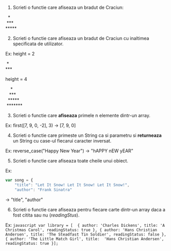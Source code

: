 1. Scrieti o functie care afiseaza un bradut de Craciun:

  &nbsp;&nbsp;\*&nbsp;&nbsp;  
  &nbsp;\*\*\*&nbsp;  
  \*\*\*\*\*  

2. Scrieti o functie care afiseaza un bradut de Craciun cu inaltimea specificata de utilizator.

Ex: height = 2

 &nbsp;\*&nbsp;  
 \*\*\*

 height = 4

&nbsp;&nbsp;&nbsp;&nbsp;*  
&nbsp;&nbsp;&nbsp;***  
&nbsp;&nbsp;*****   
&nbsp;*******  


3. Scrieti o functie care **afiseaza** primele n elemente dintr-un array.

Ex: first([7, 9, 0, -2], 3) -> [7, 9, 0] 


4. Scrieti o functie care primeste un String ca si parametru si **returneaza** un String cu case-ul fiecarui caracter inversat.

Ex: reverse_case("Happy New Year") -> "hAPPY nEW yEAR"

5. Scrieti o functie care afiseaza toate cheile unui obiect.

Ex: 

```javascript
var song = {
    "title": "Let It Snow! Let It Snow! Let It Snow!",
    "author": "Frank Sinatra"
```

-> "title", "author"


6. Scrieti o functie care afiseaza pentru fiecare carte dintr-un array daca a fost citita sau nu (*readingStus*).

Ex: ```javascript
var library = [ 
   {
       author: 'Charles Dickens',
       title: 'A Christmas Carol',
       readingStatus: true
   },
   {
       author: 'Hans Christian Andersen',
       title: 'The Steadfast Tin Soldier',
       readingStatus: false
   },
   {
       author: 'The Little Match Girl',
       title:  'Hans Christian Andersen', 
       readingStatus: true
   }];```

